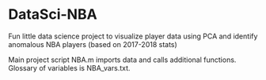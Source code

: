 # DataSci-NBA

Fun little data science project to visualize player data using PCA and identify anomalous NBA players (based on 2017-2018 stats)

Main project script NBA.m imports data and calls additional functions. Glossary of variables is NBA_vars.txt.
